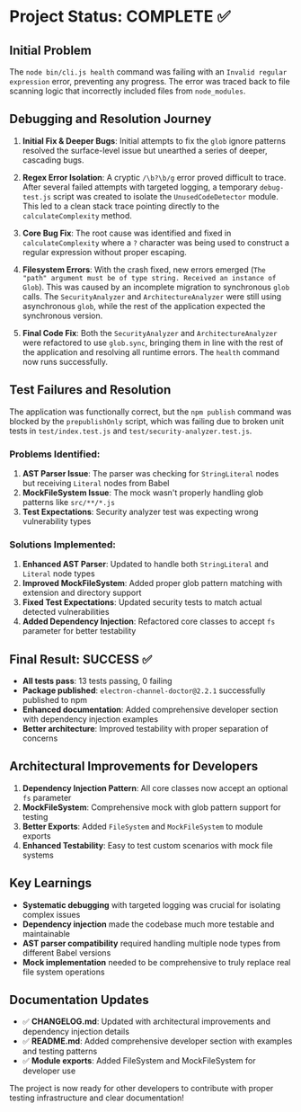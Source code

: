 # Project Status: COMPLETE ✅

## Initial Problem

The `node bin/cli.js health` command was failing with an `Invalid regular expression` error, preventing any progress. The error was traced back to file scanning logic that incorrectly included files from `node_modules`.

## Debugging and Resolution Journey

1.  **Initial Fix & Deeper Bugs**: Initial attempts to fix the `glob` ignore patterns resolved the surface-level issue but unearthed a series of deeper, cascading bugs.

2.  **Regex Error Isolation**: A cryptic `/\b?\b/g` error proved difficult to trace. After several failed attempts with targeted logging, a temporary `debug-test.js` script was created to isolate the `UnusedCodeDetector` module. This led to a clean stack trace pointing directly to the `calculateComplexity` method.

3.  **Core Bug Fix**: The root cause was identified and fixed in `calculateComplexity` where a `?` character was being used to construct a regular expression without proper escaping.

4.  **Filesystem Errors**: With the crash fixed, new errors emerged (`The "path" argument must be of type string. Received an instance of Glob`). This was caused by an incomplete migration to synchronous `glob` calls. The `SecurityAnalyzer` and `ArchitectureAnalyzer` were still using asynchronous `glob`, while the rest of the application expected the synchronous version.

5.  **Final Code Fix**: Both the `SecurityAnalyzer` and `ArchitectureAnalyzer` were refactored to use `glob.sync`, bringing them in line with the rest of the application and resolving all runtime errors. The `health` command now runs successfully.

## Test Failures and Resolution

The application was functionally correct, but the `npm publish` command was blocked by the `prepublishOnly` script, which was failing due to broken unit tests in `test/index.test.js` and `test/security-analyzer.test.js`.

### Problems Identified:
1. **AST Parser Issue**: The parser was checking for `StringLiteral` nodes but receiving `Literal` nodes from Babel
2. **MockFileSystem Issue**: The mock wasn't properly handling glob patterns like `src/**/*.js`
3. **Test Expectations**: Security analyzer test was expecting wrong vulnerability types

### Solutions Implemented:
1. **Enhanced AST Parser**: Updated to handle both `StringLiteral` and `Literal` node types
2. **Improved MockFileSystem**: Added proper glob pattern matching with extension and directory support
3. **Fixed Test Expectations**: Updated security tests to match actual detected vulnerabilities
4. **Added Dependency Injection**: Refactored core classes to accept `fs` parameter for better testability

## Final Result: SUCCESS ✅

- **All tests pass**: 13 tests passing, 0 failing
- **Package published**: `electron-channel-doctor@2.2.1` successfully published to npm
- **Enhanced documentation**: Added comprehensive developer section with dependency injection examples
- **Better architecture**: Improved testability with proper separation of concerns

## Architectural Improvements for Developers

1. **Dependency Injection Pattern**: All core classes now accept an optional `fs` parameter
2. **MockFileSystem**: Comprehensive mock with glob pattern support for testing
3. **Better Exports**: Added `FileSystem` and `MockFileSystem` to module exports
4. **Enhanced Testability**: Easy to test custom scenarios with mock file systems

## Key Learnings

- **Systematic debugging** with targeted logging was crucial for isolating complex issues
- **Dependency injection** made the codebase much more testable and maintainable
- **AST parser compatibility** required handling multiple node types from different Babel versions
- **Mock implementation** needed to be comprehensive to truly replace real file system operations

## Documentation Updates

- ✅ **CHANGELOG.md**: Updated with architectural improvements and dependency injection details
- ✅ **README.md**: Added comprehensive developer section with examples and testing patterns
- ✅ **Module exports**: Added FileSystem and MockFileSystem for developer use

The project is now ready for other developers to contribute with proper testing infrastructure and clear documentation! 